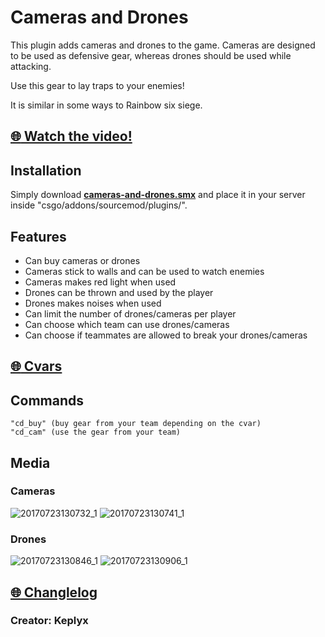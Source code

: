 # Cameras and Drones
This plugin adds cameras and drones to the game. Cameras are designed to be used as defensive gear, whereas drones should be used while attacking.

Use this gear to lay traps to your enemies! 

It is similar in some ways to Rainbow six siege.

## [:globe_with_meridians: Watch the video!](https://www.youtube.com/watch?v=SPmatCAUfrI)

## Installation

Simply download **[cameras-and-drones.smx](https://github.com/Keplyx/cameras-and-drones/raw/master/cameras-and-drones.smx)** and place it in your server inside "csgo/addons/sourcemod/plugins/".


## Features

   * Can buy cameras or drones
   * Cameras stick to walls and can be used to watch enemies
   * Cameras makes red light when used
   * Drones can be thrown and used by the player
   * Drones makes noises when used
   * Can limit the number of drones/cameras per player
   * Can choose which team can use drones/cameras
   * Can choose if teammates are allowed to break your drones/cameras
   
   

## [:globe_with_meridians: Cvars](https://github.com/Keplyx/cameras-and-drones/blob/master/cameras-and-drones.cfg)

## Commands


    "cd_buy" (buy gear from your team depending on the cvar)
    "cd_cam" (use the gear from your team)

## Media
### Cameras
![20170723130732_1](https://user-images.githubusercontent.com/23726131/28498864-566e8e60-6fa8-11e7-861f-29095ef1b1de.jpg)
![20170723130741_1](https://user-images.githubusercontent.com/23726131/28498866-566ee4c8-6fa8-11e7-9dad-3082c47b7283.jpg)
### Drones
![20170723130846_1](https://user-images.githubusercontent.com/23726131/28498867-566f530e-6fa8-11e7-953f-25e849555676.jpg)
![20170723130906_1](https://user-images.githubusercontent.com/23726131/28498868-566fd0f4-6fa8-11e7-8513-9124cd78351f.jpg)

## [:globe_with_meridians: Changlelog](https://github.com/Keplyx/cameras-and-drones/blob/master/Changlelog.md)

### Creator: Keplyx
